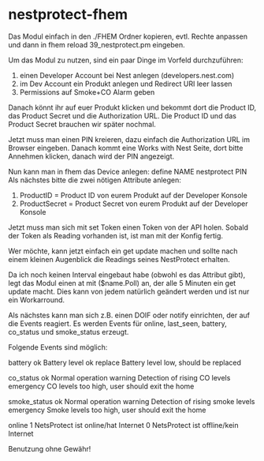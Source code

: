 # nestprotect-fhem

Das Modul einfach in den ./FHEM Ordner kopieren, evtl. Rechte anpassen und dann in fhem reload 39_nestprotect.pm eingeben.

Um das Modul zu nutzen, sind ein paar Dinge im Vorfeld durchzuführen:

1. einen Developer Account bei Nest anlegen (developers.nest.com)
2. im Dev Account ein Produkt anlegen und Redirect URI leer lassen
3. Permissions auf Smoke+CO Alarm geben

Danach könnt ihr auf euer Produkt klicken und bekommt dort die Product ID, das Product Secret und die Authorization URL.
Die Product ID und das Product Secret brauchen wir später nochmal.

Jetzt muss man einen PIN kreieren, dazu einfach die Authorization URL im Browser eingeben.
Danach kommt eine Works with Nest Seite, dort bitte Annehmen klicken, danach wird der PIN angezeigt.

Nun kann man in fhem das Device anlegen: define NAME nestprotect PIN
Als nächstes bitte die zwei nötigen Attribute anlegen:
1. ProductID = Product ID von eurem Produkt auf der Developer Konsole 
2. ProductSecret = Product Secret von eurem Produkt auf der Developer Konsole

Jetzt muss man sich mit set Token einen Token von der API holen.
Sobald der Token als Reading vorhanden ist, ist man mit der Konfig fertig.

Wer möchte, kann jetzt einfach ein get update machen und sollte nach einem kleinen Augenblick die Readings seines NestProtect erhalten.

Da ich noch keinen Interval eingebaut habe (obwohl es das Attribut gibt), legt das Modul einen at mit ($name.Poll) an, der alle 5 Minuten ein get update macht. Dies kann von jedem natürlich geändert werden und ist nur ein Workarround.

Als nächstes kann man sich z.B. einen DOIF oder notify einrichten, der auf die Events reagiert.
Es werden Events für online, last_seen, battery, co_status und smoke_status erzeugt.

Folgende Events sind möglich:

battery
ok   Battery level ok
replace   Battery level low, should be replaced

co_status
ok   Normal operation
warning   Detection of rising CO levels
emergency   CO levels too high, user should exit the home

smoke_status
ok   Normal operation
warning   Detection of rising smoke levels
emergency   Smoke levels too high, user should exit the home

online
1     NetsProtect ist online/hat Internet
0     NetsProtect ist offline/kein Internet

Benutzung ohne Gewähr!
